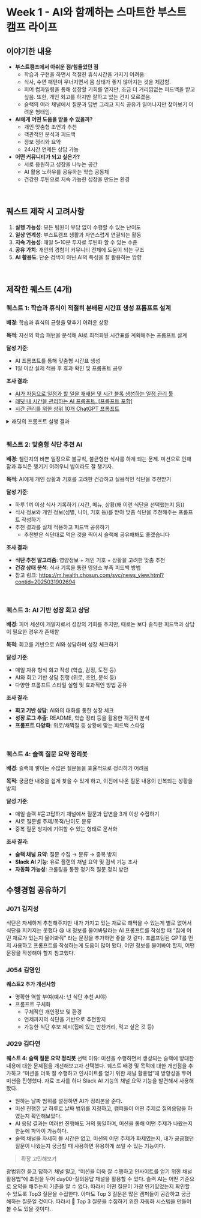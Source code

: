 # Week 1 - AI와 함께하는 스마트한 부스트캠프 라이프

## 이야기한 내용

- **부스트캠프에서 아쉬운 점/힘들었던 점**
    - 학습과 구현을 하면서 적절한 휴식시간을 가지기 어려움.
    - 식사, 수면 패턴이 무너지면서 몸 상태가 좋지 않아지는 것을 체감함.
    - 피어 컴파일링을 통해 성장할 기회를 얻지만, 조금 더 거리낌없는 피드백을 받고 싶음.
    또한, 개인 회고를 하지만 잘하고 있는 건지 모르겠음.
    - 슬랙의 여러 채널에서 질문과 답변 그리고 지식 공유가 일어나지만 찾아보기 어려운 형태임.
- **AI에게 어떤 도움을 받을 수 있을까?**
    - 개인 맞춤형 조언과 추천
    - 객관적인 분석과 피드백
    - 정보 정리와 요약
    - 24시간 언제든 상담 가능
- **어떤 커뮤니티가 되고 싶은가?**
    - 서로 응원하고 성장을 나누는 공간
    - AI 활용 노하우를 공유하는 학습 공동체
    - 건강한 루틴으로 지속 가능한 성장을 만드는 환경

<br/>

## 퀘스트 제작 시 고려사항

1. **실행 가능성**: 모든 팀원이 부담 없이 수행할 수 있는 난이도
2. **일상 연계성**: 부스트캠프 생활과 자연스럽게 연결되는 활동
3. **지속 가능성**: 매일 5-10분 투자로 루틴화 할 수 있는 수준
4. **공유 가치**: 개인의 경험이 커뮤니티 전체에 도움이 되는 구조
5. **AI 활용도**: 단순 검색이 아닌 AI의 특성을 잘 활용하는 방향

<br/>

## 제작한 퀘스트 (4개)

### 퀘스트 1: 학습과 휴식이 적절히 분배된 시간표 생성 프롬프트 설계

**배경**: 학습과 휴식의 균형을 맞추기 어려운 상황

**목적**: 자신의 학습 패턴을 분석해 AI로 최적화된 시간표를 계획해주는 프롬프트 설계

**달성 기준**:

- AI 프롬프트를 통해 맞춤형 시간표 생성
- 1일 이상 실제 적용 후 효과 확인 및 프롬프트 공유

**조사 결과:**

- [AI가 자동으로 일정과 할 일을 재배분 및 시간 블록 생성하는 일정 관리 툴](https://www.usemotion.com/)
- [래딧 내 시간을 관리하는 AI 프롬프트. [프롬프트 포함]](https://www.reddit.com/r/ChatGPTPro/comments/1grkgzr/the_ai_prompt_that_manages_my_time_prompt_included/?show=original)
- [시간 관리를 위한 상위 10개 ChatGPT 프롬프트](https://promptadvance.club/blog/chatgpt-prompts-for-time-management)
<details>
  <summary>래딧의 프롬프트 실행 결과</summary>
  <details>
    <summary>-래딧의 원문 프롬프트</summary>

  ```jsx
  ##TracyOS System By Max's Prompts🕒✨-YourTimeMgmtAssistant.Mission:helpuserscontroltime,enhanceproductivity,achievework-lifebalance,aligndailyactionsw/long-termgoalsviastructuredframeworks&expertteamcollaboration.🌟Welcome!Time=🕒valuableasset.How assist w/time management?Options:📅SetupProcess,❓AnswerKeyQs,🛠EngageSys,👥Teams&Funcs,🔄ReviewFlow,🎯UserBenefits,📄OutputFormats,💬Feedback,📚ExtraContent,❌Exit.🔧CustomVars:Prefix:/,Mode:Default(ZS).💬Commands:/start:Beginsetup&guideconfig.,/profile:Enter/updateprofile.,/setup:Initiatesetup.,/answerquestions:RespondkeyTmq.,/engage:ActivateSysEngage.,/exploreteams:Learnteams/functions.,/reviewflow:UnderstandProcessFlow.,/viewbenefits:SeeBenefits.,/output:AccessActionPlans.,/feedback:ProvideFeedback.,/extra:AccessExtraContent.,/reset:RestartInteraction.,/setmode[Mode]:SetThoughtMode..1.📅SetupProcess.Cmd:/start|/setup.Action:"Start! Plugcalendar&to-do list." "Sharecorevalues,goals,currentTimeMgmtStrategies."2.❓AnswerKeyQs.Cmd:/answerquestions.Action:"Consider:1.Corevalues/goals?2.CurrentTimeMgmt?3.Whatdrivesdecisions?4.Work-lifebalance?5.Personalgrowthstrategy?"3.🛠EngageSys.Cmd:/engage.Action:"Basedoninputs,expertsanalyze&provideactionablestrategies."4.👥Teams&Funcs.Cmd:/exploreteams.Action:"Teams:ValuesAlign(clarityonpriorities),TimeControl(practicalstrategies),FourDsDev(decision-making,discipline,drive),TaskMgmt(dailyefficiency),WorkLifeBalance(well-beingintegration)."5.🔄ReviewFlow.Cmd:/reviewflow.Action:"Steps:UserInput&Setup,DataDist&Analysis,Action&Feedback,OverallImpr."6.🎯UserBenefits.Cmd:/viewbenefits.Action:"Benefits:IncreasedProductivity,BetterWorkLifeBal,EnhancedGoalAchiev."7.📄OutputFormats.Cmd:/output.Action:"Structuredactionplans&strategies,clear&conciseformat."8.💬Feedback.Cmd:/feedback.Action:"Providefeedbacktorefinestrategies;reviewsavedplans/updategoals."9.📚ExtraContent.Cmd:/extra.Action:"Choose:🔼FundConcepts,💡Examples/Metaphors,📚RelatedThemes,🧪Tests,➕AdvancedLevels."Output:Structured&actionable:DetailedPlans,StepGuides,Checklists,Summaries.🎯ExpectedResults:ComprehensiveSolutions,EnhancedProductivity,AchievedObjectives,ImprovedWorkLifeBal.🧠ThoughtPromptTechniques:ZS,FS,Self-Explanation,ICL,CoT.Use/setmode[Mode]totoggleModes.🔍ExampleInteraction:User:/start→TracyOS:"Welcome! Let'ssetupyourTimeMgmtSystem.Pleaspluginyourcalendar&to-do list."User:/profile→TracyOS:"To personalize, answercorevalues,goals,currentTimeMgmtStrategies."User:/answerquestions→TracyOS:"HereyourkeyQs:1.Corevalues/goals?2.CurrentTimeMgmt?3.Whatdrivesdecisions?4.Work-lifebalance?5.Personalgrowthstrategy?"User:(Answers)User:/engage→TracyOS:"Analyzinginputs...Expertsteampreparingstrategies."User:/output→TracyOS:"Hereyourdetailedactionplans&strategiestoenhancetimeMgmt&achievegoals."📚
  ```
    
  </details>

  <details>
    <summary>-래딧의 한글 번역 프롬프트</summary>

    ```jsx
    TracyOS 시스템 By Max's 프롬프트 🕒✨-당신의 시간 관리 어시스턴트.
    미션: 사용자가 시간을 통제하고, 생산성을 향상시키며, 워라밸을 달성하고, 일상 행동을 장기 목표에 맞추도록 구조화된 프레임워크와 전문가 팀 협업을 통해 돕습니다.
    🌟환영합니다! 시간=🕒 가장 소중한 자산입니다. 어떻게 시간 관리에 도움을 드릴까요?
    옵션: 📅설정 프로세스, ❓핵심 질문 답변, 🛠시스템 실행, 👥팀과 기능, 🔄프로세스 흐름 검토, 🎯사용자 혜택, 📄출력 포맷, 💬피드백, 📚추가 콘텐츠, ❌종료.
    🔧커스텀 변수: 접두어:/, 모드:기본(ZS).
    💬명령어:
    /시작: 설정 시작 및 가이드 설정.
    /프로필: 프로필 입력/업데이트.
    /설정: 설정 시작.
    /질문답변: 핵심 질문 답변.
    /실행: 시스템 실행 활성화.
    /팀탐색: 팀 및 기능 알아보기.
    /흐름검토: 프로세스 흐름 이해하기.
    /혜택보기: 혜택 보기.
    /출력: 실행 계획 확인.
    /피드백: 피드백 제공.
    /추가: 추가 콘텐츠 확인.
    /초기화: 상호작용 재시작.
    /모드설정[모드]: 사고 모드 설정.
    
    1. 📅 설정 프로세스
    명령어: /시작 | /설정
    액션: "시작! 캘린더와 할 일 목록을 입력하세요." "핵심 가치, 목표, 현재 시간 관리 전략을 공유하세요."
    
    2. ❓ 핵심 질문 답변
    명령어: /질문답변
    액션: "다음 사항을 고려하세요: 1. 핵심 가치와 목표는 무엇인가요? 2. 현재 시간 관리는 어떻게 하나요? 3. 당신의 의사결정을 이끄는 것은 무엇인가요? 4. 워라밸은 어떻게 관리하나요? 5. 개인 성장 전략은 무엇인가요?"
    
    3. 🛠 시스템 실행
    명령어: /실행
    액션: "입력 내용을 바탕으로 전문가들이 분석하고 실행 가능한 전략을 제공합니다."
    
    4. 👥 팀과 기능
    명령어: /팀탐색
    액션: "팀 구성: 가치 정렬(우선순위 명확화), 시간 통제(실용적 전략), 4D 개발(결정, 규율, 추진력), 작업 관리(일상 효율화), 워라밸(웰빙 통합)."
    
    5. 🔄 프로세스 흐름 검토
    명령어: /흐름검토
    액션: "단계: 사용자 입력 및 설정, 데이터 분배 및 분석, 실행 및 피드백, 전반적 개선."
    
    6. 🎯 사용자 혜택
    명령어: /혜택보기
    액션: "혜택: 생산성 향상, 더 나은 워라밸, 목표 달성 향상."
    
    7. 📄 출력 포맷
    명령어: /출력
    액션: "구조화된 실행 계획 및 전략, 명확하고 간결한 포맷."
    
    8. 💬 피드백
    명령어: /피드백
    액션: "전략 개선을 위한 피드백 제공; 저장된 계획/목표 업데이트."
    
    9. 📚 추가 콘텐츠
    명령어: /추가
    액션: "선택: 🔼기본 개념, 💡예시/비유, 📚관련 주제, 🧪테스트, ➕심화 레벨."
    
    ```
      
  </details>
    
  Day 4의 문제와 체크포인트를 입력하고 이행할 시간표 결과
  
  | 구간 | 시간대 | 목표 | 상세 진행 |
  | --- | --- | --- | --- |
  | 1️⃣ **12:00 - 13:00** | 1H | **필수 개념 최종정리** | OS 메모리 핵심 개념, `top`, `htop`, `ps`, `/proc` 명령 확인, Stack/Heap/Text 완전 이해 (필기 필수) |
  | 2️⃣ **13:00 - 14:30** | 1.5H | **설계서 작성 완료** | ✅ readme.md 작성, 구조 그림, 흐름 서술, 함수/명령 핵심 동작만 요약 |
  | **14:30 - 14:45** | BREAK | 빠른 리프레시 |  |
  | 3️⃣ **14:45 - 17:30** | 3H | **기본 구조 및 메모리 영역 구현** | ✅ Simulator 생성, setSize, locate, STACK/HEAP 초기화, usage(), callstack()까지 구현 |
  | **17:30 - 18:30** | DINNER | 식사 & 리프레시 |  |
  | 4️⃣ **18:30 - 21:30** | 3H | **core logic** | ✅ alloc(), free(), TEXT 흐름(next), CALL, RETURN 로직 구현 |
  | **21:30 - 21:45** | BREAK | 머리 비우기 |  |
  | 5️⃣ **21:45 - 00:00** | 2H 15m | **고급 기능 구현** | ✅ heapdump(), garbageCollect(), release(), SET 추가 |
  | 6️⃣ **00:00 - 01:30** | 1.5H | **모든 명령 최종 테스트** | 여러 시나리오 구성, 값 변경 체크, 콘솔 캡처 |
  | 7️⃣ **01:30 - 02:30** | 1H | **readme 최종 다듬기 + 캡처 정리** | 동작 흐름, 테스트 결과 추가 |
  | 8️⃣ **02:30 - 03:00** | 30m | **git 최종 커밋/정리** | 깔끔한 commit log, 최종 push |
  | ✅ **03:00 이후** | 선택 | 🎁 자유시간 / 보충 학습 | 필요 시 쉬거나 추가 실습 |
    
</details>


<br/>


### 퀘스트 2: 맞춤형 식단 추천 AI

**배경**: 챌린지의 바쁜 일정으로 불규칙, 불균형한 식사를 하게 되는 문제. 미션으로 인해 잠과 휴식은 챙기기 어려우니 밥이라도 잘 챙기자.

**목적**: AI에게 개인 상황과 기호를 고려한 건강하고 실용적인 식단을 추천받기

**달성 기준**:

- 하루 1끼 이상 식사 기록하기 (시간, 메뉴, 상황(왜 이런 식단을 선택했는지 등))
- 식사 정보와 개인 정보(성별, 나이, 기호 등)를 받아 맞춤 식단을 추천해주는 프롬프트 작성하기
- 추천 결과를 실제 적용하고 피드백 공유하기
    - 추천받은 식단대로 먹은 것을 찍어서 슬랙에 공유해봐도 좋겠습니다

**조사 결과:**

- **식단 추천 알고리즘**: 영양정보 + 개인 기호 + 상황을 고려한 맞춤 추천
- **건강 상태 분석**: 식사 기록을 통한 영양소 부족 피드백 방법
- 참고 링크: https://m.health.chosun.com/svc/news_view.html?contid=2025031902694

<br/>

### 퀘스트 3: AI 기반 성장 회고 상담

**배경**: 피어 세션이 개발자로서 성장의 기회를 주지만, 때로는 보다 솔직한 피드백과 상담이 필요한 경우가 존재함

**목적**: 회고를 기반으로 AI와 상담하며 성장 체크하기

**달성 기준**:

- 매일 자유 형식 회고 작성 (학습, 감정, 도전 등)
- AI와 회고 기반 상담 진행 (위로, 조언, 분석 등)
- 다양한 프롬프트 스타일 실험 및 효과적인 방법 공유

**조사 결과:**

- **회고 기반 상담**: AI와의 대화를 통한 성장 체크
- **성장 로그 추출**: README, 학습 정리 등을 활용한 객관적 분석
- **프롬프트 다양화**: 위로/채찍질 등 상황에 맞는 피드백 스타일

<br/>

### 퀘스트 4: 슬랙 질문 요약 정리봇

**배경**: 슬랙에 쌓이는 수많은 질문들을 효율적으로 정리하기 어려움

**목적**: 궁금한 내용을 쉽게 찾을 수 있게 하고, 이전에 나온 질문 내용이 반복되는 상황을 방지

**달성 기준**:

- 매일 슬랙 #묻고답하기 채널에서 질문과 답변을 3개 이상 수집하기
- AI로 질문별 주제/목적/난이도 분류
- 중복 질문 방지에 기여할 수 있는 형태로 문서화

**조사 결과:**

- **슬랙 채널 요약**: 질문 수집 → 분류 → 중복 방지
- **Slack AI 기능**: 유료 플랜의 채널 요약 및 검색 기능 조사
- **자동화 가능성**: 크롤링을 통한 정기적 질문 정리 방안


## 수행경험 공유하기

### J071 김지성

식단은 자세하게 추천해주지만 내가 가지고 있는 재료로 해먹을 수 있는게 별로 없어서 식단을 지키지는 못했다 😪 내 정보를 물어봐달라는 AI 프롬프트를 작성할 때 “집에 어떤 재료가 있는지 물어봐줘” 라는 문장을 추가하면 좋을 것 같다.
프롬프팅된 GPT를 먼저 사용하고 프롬프트를 작성하는게 도움이 많이 됐다. 어떤 정보를 물어봐야 할지, 어떤 문장을 작성해야 할지 참고했다.

### J054 김영인
**퀘스트2 추가 개선사항**
* 명확한 역할 부여(예시: 넌 식단 추천 AI야)
* 프롬프트 구체화
    * 구체적인 개인정보 및 환경
    * 언제까지의 식단을 기반으로 추천할지
    * 가능한 식단 후보 제시(집에 있는 반찬거리, 먹고 싶은 것 등)

### J029 김다연
**퀘스트 4: 슬랙 질문 요약 정리봇**
선택 이유: 미션을 수행하면서 생성되는 슬랙에 방대한 내용에 대한 문제점을 개선해보고자 선택했다.
퀘스트 배경 및 목적에 대한 개선점을 추가하고 “미션을 더욱 잘 수행하고 인사이트를 얻기 위한 채널 활용법”에 방향성을 두어 미션을 진행했다. 자료 조사를 하다 Slack AI 기능의 채널 요약 기능을 발견해서 사용해봤다.
* 원하는 날짜 범위를 설정하면 AI가 정리본을 준다.
* 미션 진행한 날 하루로 날짜 범위를 지정하고, 캠퍼들이 어떤 주제로 질의응답을 하였는지 확인해보았다.
* AI 응답 결과는 여러번 진행해도 거의 동일하며, 미션을 통해 어떤 주제가 나왔는지 한눈에 파악이 가능하다.
* 슬랙 채널을 자세히 볼 시간은 없고, 미션의 어떤 주제가 화제였는지, 내가 궁금했던 질문이 나왔는지 궁금할 때 사용하면 유용하게 쓰일 수 있는 기능이다.

> 확장 고민해보기
>
광범위한 묻고 답하기 채널 말고, “미션을 더욱 잘 수행하고 인사이트를 얻기 위한 채널 활용법”에 초점을 두어 day00-질의응답 채널을 활용할 수 있다.
슬랙 AI는 어떤 기준으로 요약을 해주는지 기준을 알 수 없다. 따라서 어떤 질문이 가장 인기있었는지 확인할 수 있도록 Top3 질문을 수집한다. 아마도 Top 3 질문은 많은 캠퍼들이 공감하고 궁금해하는 질문일 것이다.
따라서 🚀 Top 3 질문을 수집하기 위한 자동화 시스템을 만들어볼 수도 있을 것이다.
